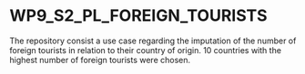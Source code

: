 # WP9_S2_PL_FOREIGN_TOURISTS
The repository consist a use case regarding the imputation of the number of foreign tourists in relation to their country of origin.
10 countries with the highest number of foreign tourists were chosen.
